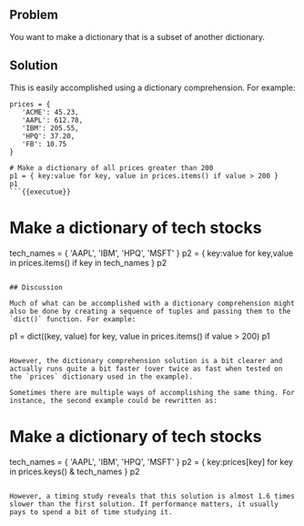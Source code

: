 ## Problem

You want to make a dictionary that is a subset of another dictionary.

## Solution

This is easily accomplished using a dictionary comprehension. For example:

```
prices = {
   'ACME': 45.23,
   'AAPL': 612.78,
   'IBM': 205.55,
   'HPQ': 37.20,
   'FB': 10.75
}

# Make a dictionary of all prices greater than 200
p1 = { key:value for key, value in prices.items() if value > 200 }
p1
```{{executue}}

```
# Make a dictionary of tech stocks
tech_names = { 'AAPL', 'IBM', 'HPQ', 'MSFT' }
p2 = { key:value for key,value in prices.items() if key in tech_names }
p2
```{{execute}}

## Discussion

Much of what can be accomplished with a dictionary comprehension might also be done by creating a sequence of tuples and passing them to the `dict()` function. For example:

```
p1 = dict((key, value) for key, value in prices.items() if value > 200)
p1

```{{execute}}

However, the dictionary comprehension solution is a bit clearer and actually runs quite a bit faster (over twice as fast when tested on the `prices` dictionary used in the example).

Sometimes there are multiple ways of accomplishing the same thing. For instance, the second example could be rewritten as:

```
# Make a dictionary of tech stocks
tech_names = { 'AAPL', 'IBM', 'HPQ', 'MSFT' }
p2 = { key:prices[key] for key in prices.keys() & tech_names }
p2
```{{execute}}

However, a timing study reveals that this solution is almost 1.6 times slower than the first solution. If performance matters, it usually pays to spend a bit of time studying it. 